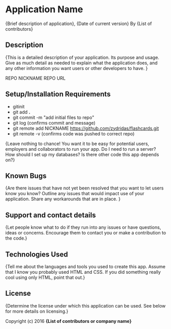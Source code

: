 # Application Name

{Brief description of application}, {Date of current version}
By {List of contributors}

## Description

{This is a detailed description of your application. Its purpose and usage. Give as much detail as needed to explain what the application does, and any other information you want users or other developers to have. }

REPO NICKNAME
REPO URL

## Setup/Installation Requirements

* gitinit
* git add **.**
* git commit -m "add initial files to repo"
* git log (confirms commit and message)
* git remote add NICKNAME https://github.com/zydridas/flashcards.git
* git remote -v (confirms code was pushed to correct repo)

{Leave nothing to chance! You want it to be easy for potential users, employers and collaborators to run your app. Do I need to run a server? How should I set up my databases? Is there other code this app depends on?}

## Known Bugs

{Are there issues that have not yet been resolved that you want to let users know you know? Outline any issues that would impact use of your application. Share any workarounds that are in place. }

## Support and contact details

{Let people know what to do if they run into any issues or have questions, ideas or concerns. Encourage them to contact you or make a contribution to the code.}

## Technologies Used

{Tell me about the languages and tools you used to create this app. Assume that I know you probably used HTML and CSS. If you did something really cool using only HTML, point that out.}

## License

{Determine the license under which this application can be used. See below for more details on licensing.}

Copyright (c) 2016 **{List of contributors or company name}**
